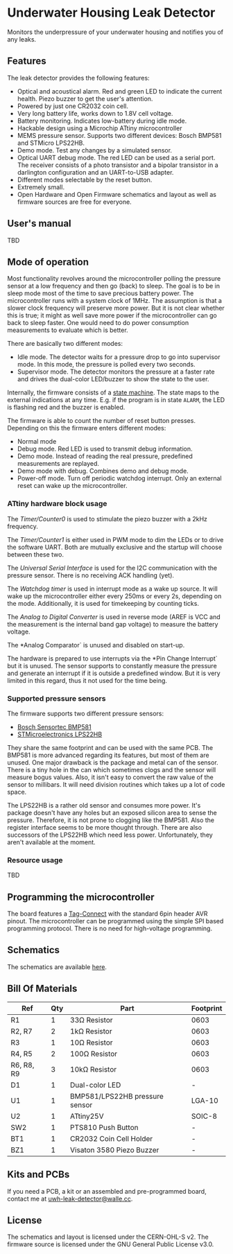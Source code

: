 # Underwater Housing Leak Detector

Monitors the underpressure of your underwater housing and notifies you of
any leaks.

## Features

The leak detector provides the following features:

- Optical and acoustical alarm. Red and green LED to indicate the current
  health. Piezo buzzer to get the user's attention.
- Powered by just one CR2032 coin cell.
- Very long battery life, works down to 1.8V cell voltage.
- Battery monitoring. Indicates low-battery during idle mode.
- Hackable design using a Microchip ATtiny microcontroller
- MEMS pressure sensor. Supports two different devices: Bosch BMP581 and
  STMicro LPS22HB.
- Demo mode. Test any changes by a simulated sensor.
- Optical UART debug mode. The red LED can be used as a serial port. The
  receiver consists of a photo transistor and a bipolar transistor in a
  darlington configuration and an UART-to-USB adapter.
- Different modes selectable by the reset button.
- Extremely small.
- Open Hardware and Open Firmware schematics and layout as well as firmware
  sources are free for everyone.

## User's manual

TBD

## Mode of operation

Most functionality revolves around the microcontroller polling the pressure
sensor at a low frequency and then go (back) to sleep. The goal is to be in
sleep mode most of the time to save precious battery power. The
microcontroller runs with a system clock of 1MHz. The assumption is that a
slower clock frequency will preserve more power. But it is not clear whether
this is true; it might as well save more power if the microcontroller can
go back to sleep faster. One would need to do power consumption
measurements to evaluate which is better.

There are basically two different modes:
- Idle mode. The detector waits for a pressure drop to go into supervisor
  mode. In this mode, the pressure is polled every two seconds.
- Supervisor mode. The detector monitors the pressure at a faster rate and
  drives the dual-color LED/buzzer to show the state to the user.

Internally, the firmware consists of a [state
machine](firmware/main.c#L49). The state maps to the external indications
at any time. E.g. if the program is in state `ALARM`, the LED is flashing
red and the buzzer is enabled.

The firmware is able to count the number of reset button presses. Depending
on this the firmware enters different modes:
- Normal mode
- Debug mode. Red LED is used to transmit debug information.
- Demo mode. Instead of reading the real pressure, predefined measurements
  are replayed.
- Demo mode with debug. Combines demo and debug mode.
- Power-off mode. Turn off periodic watchdog interrupt. Only an external
  reset can wake up the microcontroller.

### ATtiny hardware block usage

The *Timer/Counter0* is used to stimulate the piezo buzzer with a 2kHz
frequency.

The *Timer/Counter1* is either used in PWM mode to dim the LEDs or to drive
the software UART. Both are mutually exclusive and the startup will choose
between these two.

The *Universal Serial Interface* is used for the I2C communication with the
pressure sensor. There is no receiving ACK handling (yet).

The *Watchdog timer* is used in interrupt mode as a wake up source. It will
wake up the microcontroller either every 250ms or every 2s, depending on
the mode. Additionally, it is used for timekeeping by counting ticks.

The *Analog to Digital Converter* is used in reverse mode (AREF is VCC and
the measurement is the internal band gap voltage) to measure the battery
voltage.

The *Analog Comparator` is unused and disabled on start-up.

The hardware is prepared to use interrupts via the *Pin Change Interrupt`
but it is unused. The sensor supports to constantly measure the pressure
and generate an interrupt if it is outside a predefined window. But it is
very limited in this regard, thus it not used for the time being.

### Supported pressure sensors

The firmware supports two different pressure sensors:
- [Bosch Sensortec
  BMP581](https://www.bosch-sensortec.com/products/environmental-sensors/pressure-sensors/bmp581/)
- [STMicroelectronics
  LPS22HB](https://www.st.com/en/mems-and-sensors/lps22hb.html)

They share the same footprint and can be used with the same PCB. The BMP581
is more advanced regarding its features, but most of them are unused. One
major drawback is the package and metal can of the sensor. There is a tiny
hole in the can which sometimes clogs and the sensor will measure bogus
values. Also, it isn't easy to convert the raw value of the sensor to
millibars. It will need division routines which takes up a lot of code
space.

The LPS22HB is a rather old sensor and consumes more power. It's package
doesn't have any holes but an exposed silicon area to sense the pressure.
Therefore, it is not prone to clogging like the BMP581. Also the register
interface seems to be more thought through. There are also successors of
the LPS22HB which need less power. Unfortunately, they aren't available at
the moment.

### Resource usage

TBD

## Programming the microcontroller

The board features a [Tag-Connect](https://www.tag-connect.com) with the
standard 6pin header AVR pinout. The microcontroller can be programmed
using the simple SPI based programming protocol. There is no need for
high-voltage programming.

## Schematics

The schematics are available [here](hardware/leak-detector.pdf).

## Bill Of Materials

| Ref | Qty | Part | Footprint |
| --- | --- | --- | --- |
| R1 | 1 | 33Ω Resistor | 0603 |
| R2, R7 | 2 | 1kΩ Resistor | 0603 |
| R3 | 1 | 10Ω Resistor | 0603 |
| R4, R5 | 2 | 100Ω Resistor | 0603 |
| R6, R8, R9 | 3 | 10kΩ Resistor | 0603 |
| D1 | 1 | Dual-color LED | - |
| U1 | 1 | BMP581/LPS22HB pressure sensor | LGA-10 |
| U2 | 1 | ATtiny25V | SOIC-8 |
| SW2 | 1 | PTS810 Push Button | - |
| BT1 | 1 | CR2032 Coin Cell Holder | - |
| BZ1 | 1 | Visaton 3580 Piezo Buzzer | - |

## Kits and PCBs

If you need a PCB, a kit or an assembled and pre-programmed board, contact
me at <uwh-leak-detector@walle.cc>.

## License

The schematics and layout is licensed under the CERN-OHL-S v2. The firmware
source is licensed under the GNU General Public License v3.0.
